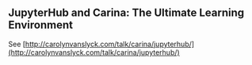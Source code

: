 ## JupyterHub and Carina: The Ultimate Learning Environment

See [http://carolynvanslyck.com/talk/carina/jupyterhub/](http://carolynvanslyck.com/talk/carina/jupyterhub/)
